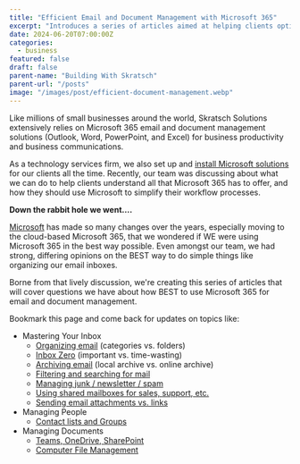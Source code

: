 ```yaml
---
title: "Efficient Email and Document Management with Microsoft 365"
excerpt: "Introduces a series of articles aimed at helping clients optimize their use of Microsoft 365 to streamline business workflows."
date: 2024-06-20T07:00:00Z
categories:
  - business
featured: false
draft: false
parent-name: "Building With Skratsch"
parent-url: "/posts"
image: "/images/post/efficient-document-management.webp"
---
```


Like millions of small businesses around the world, Skratsch Solutions extensively relies on Microsoft 365 email and document management solutions (Outlook, Word, PowerPoint, and Excel) for business productivity and business communications.

As a technology services firm, we also set up and [install Microsoft solutions](/it-services/microsoft-365) for our clients all the time. Recently, our team was discussing about what we can do to help clients understand all that Microsoft 365 has to offer, and how they should use Microsoft to simplify their workflow processes.

**Down the rabbit hole we went….**

[Microsoft](https://www.microsoft.com/en-us/microsoft-365) has made so many changes over the years, especially moving to the cloud-based Microsoft 365, that we wondered if WE were using Microsoft 365 in the best way possible. Even amongst our team, we had strong, differing opinions on the BEST way to do simple things like organizing our email inboxes.

Borne from that lively discussion, we're creating this series of articles that will cover questions we have about how BEST to use Microsoft 365 for email and document management.

Bookmark this page and come back for updates on topics like:

- Mastering Your Inbox
  - [Organizing email](/business/organizing-email-in-outlook) (categories vs. folders)
  - [Inbox Zero](/business/inbox-zero-worthwhile-or-a-waste-of-time) (important vs. time-wasting)
  - [Archiving email](/business/archiving-email-with-microsoft-365) (local archive vs. online archive)
  - [Filtering and searching for mail](/business/searching-for-emails-in-outlook-9-tips)
  - [Managing junk / newsletter / spam](/business/6-ways-to-handle-email-spam-junk)
  - [Using shared mailboxes for sales, support, etc.](/business/using-a-shared-mailbox-in-outlook)
  - [Sending email attachments vs. links](/business/sending-links-vs-email-attachments-in-outlook)
- Managing People
  - [Contact lists and Groups](/business/managing-outlook-contacts-contact-lists)
- Managing Documents
  - [Teams, OneDrive, SharePoint](/business/sharepoint-and-onedrive-for-business)
  - [Computer File Management](/business/computer-file-management-for-businesses)
